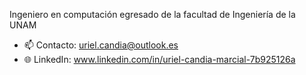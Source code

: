 

<!--
**Uriel50/uriel50** is a ✨ _special_ ✨ repository because its `README.md` (this file) appears on your GitHub profile.

Here are some ideas to get you started:

- 🔭 I’m currently working on ...
- 🌱 I’m currently learning ...
- 👯 I’m looking to collaborate on ...
- 🤔 I’m looking for help with ...
- 💬 Ask me about ...
- 📫 How to reach me: ...
- 😄 Pronouns: ...
- ⚡ Fun fact: ...
-->

Ingeniero en computación egresado de la facultad de Ingeniería de la UNAM

- 📫 Contacto: uriel.candia@outlook.es
- 🌐 LinkedIn: www.linkedin.com/in/uriel-candia-marcial-7b925126a
